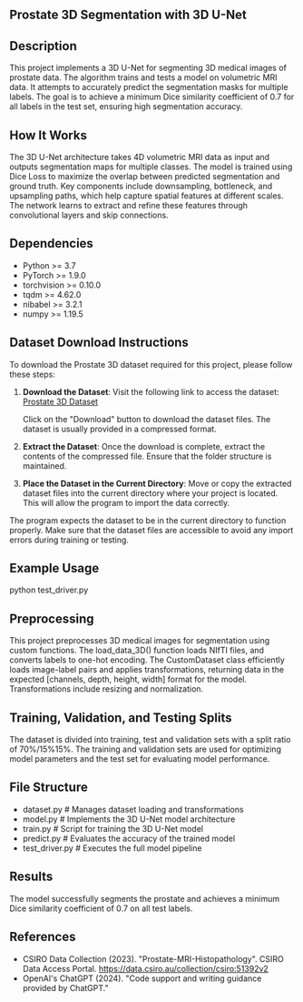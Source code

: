 ## Prostate 3D Segmentation with 3D U-Net

## Description
This project implements a 3D U-Net for segmenting 3D medical images of prostate data. 
The algorithm trains and tests a model on volumetric MRI data. 
It attempts to accurately predict the segmentation masks for multiple labels. 
The goal is to achieve a minimum Dice similarity coefficient of 0.7 for all labels 
in the test set, ensuring high segmentation accuracy.

## How It Works
The 3D U-Net architecture takes 4D volumetric MRI data as input 
and outputs segmentation maps for multiple classes. 
The model is trained using Dice Loss to maximize the overlap between predicted segmentation 
and ground truth. Key components include downsampling, bottleneck, and upsampling paths, 
which help capture spatial features at different scales. The network learns to extract 
and refine these features through convolutional layers and skip connections.

## Dependencies
- Python >= 3.7
- PyTorch >= 1.9.0
- torchvision >= 0.10.0
- tqdm >= 4.62.0
- nibabel >= 3.2.1
- numpy >= 1.19.5

## Dataset Download Instructions

To download the Prostate 3D dataset required for this project, please follow these steps:

1. **Download the Dataset**: Visit the following link to access the dataset:
   [Prostate 3D Dataset](https://data.csiro.au/collection/csiro:51392v2?redirected=true)
   
   Click on the "Download" button to download the dataset files. The dataset is usually provided in a compressed format.

2. **Extract the Dataset**: Once the download is complete, extract the contents of the compressed file. Ensure that the folder structure is maintained.

3. **Place the Dataset in the Current Directory**: Move or copy the extracted dataset files into the current directory where your project is located. This will allow the program to import the data correctly.

The program expects the dataset to be in the current directory to function properly. 
Make sure that the dataset files are accessible to avoid any import errors during training or testing.

## Example Usage
python test_driver.py

## Preprocessing
This project preprocesses 3D medical images for segmentation using custom functions. 
The load_data_3D() function loads NIfTI files, and converts labels to one-hot encoding. 
The CustomDataset class efficiently loads image-label pairs and applies transformations, 
returning data in the expected [channels, depth, height, width] format for the model. 
Transformations include resizing and normalization.

## Training, Validation, and Testing Splits
The dataset is divided into training, test and validation sets with a split ratio 
of 70%/15%15%. The training and validation sets are used for optimizing model parameters and 
the test set for evaluating model performance.

## File Structure
- dataset.py                 # Manages dataset loading and transformations
- model.py                   # Implements the 3D U-Net model architecture
- train.py                   # Script for training the 3D U-Net model
- predict.py                 # Evaluates the accuracy of the trained model
- test_driver.py             # Executes the full model pipeline

## Results
The model successfully segments the prostate and achieves a minimum Dice 
similarity coefficient of 0.7 on all test labels. 

## References
- CSIRO Data Collection (2023). "Prostate-MRI-Histopathology". CSIRO Data Access Portal. https://data.csiro.au/collection/csiro:51392v2
- OpenAI's ChatGPT (2024). "Code support and writing guidance provided by ChatGPT."